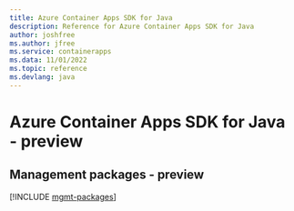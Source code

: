 ```yaml
---
title: Azure Container Apps SDK for Java
description: Reference for Azure Container Apps SDK for Java
author: joshfree
ms.author: jfree
ms.service: containerapps
ms.data: 11/01/2022
ms.topic: reference
ms.devlang: java
---
```

# Azure Container Apps SDK for Java - preview

## Management packages - preview
[!INCLUDE [mgmt-packages](container-apps-mgmt-index.md)]